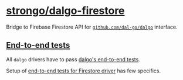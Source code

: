 # [strongo/dalgo-firestore](https://github.com/dal-go/dalgo2firestore)

Bridge to Firebase Firestore API for [`github.com/dal-go/dalgo`](https://github.com/dal-go/dalgo) interface.

## [End-to-end tests](end2end)

All `dalgo` drivers have to pass [dalgo's end-to-end tests](https://github.com/dal-go/dalgo/end2end).

Setup of [end-to-end tests for Firestore driver](end2end/README.md) has few specifics. 